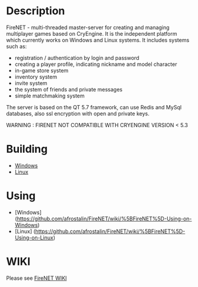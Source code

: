 # Description
FireNET - multi-threaded master-server for creating and managing multiplayer games based on CryEngine. 
It is the independent platform which currently works on Windows and Linux systems. 
It includes systems such as: 
* registration / authentication by login and password
* creating a player profile, indicating nickname and model character
* in-game store system
* inventory system
* invite system
* the system of friends and private messages
* simple matchmaking system

The server is based on the QT 5.7 framework, can use Redis and MySql databases, also ssl encryption with open and private keys.

WARNING : FIRENET NOT COMPATIBLE WITH CRYENGINE VERSION < 5.3

# Building

* [Windows](https://github.com/afrostalin/FireNET/wiki/%5BFireNET%5D-Building-on-Windows)
* [Linux](https://github.com/afrostalin/FireNET/wiki/%5BFireNET%5D-Building-on-Linux)

# Using

* [Windows] (https://github.com/afrostalin/FireNET/wiki/%5BFireNET%5D-Using-on-Windows)
* [Linux] (https://github.com/afrostalin/FireNET/wiki/%5BFireNET%5D-Using-on-Linux)

# WIKI

Please see [FireNET WIKI](https://github.com/afrostalin/FireNET/wiki)
